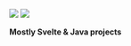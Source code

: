 <img src="https://badges.strrl.dev/years/sudolev"> <img src="https://badges.strrl.dev/contributions/all/sudolev">

**Mostly Svelte & Java projects**
